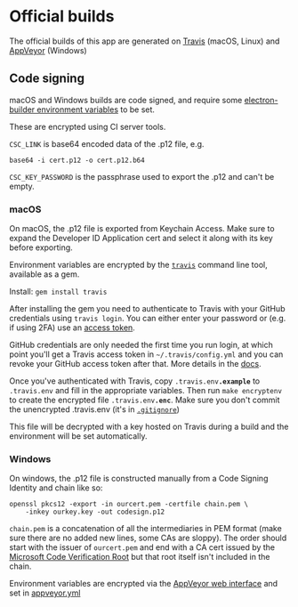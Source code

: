 # Official builds

The official builds of this app are generated on [Travis](https://travis-ci.org/irccloud/irccloud-desktop) (macOS, Linux) and
[AppVeyor](https://ci.appveyor.com/project/russss/irccloud-desktop) (Windows)

## Code signing

macOS and Windows builds are code signed, and require some [electron-builder environment variables](https://github.com/electron-userland/electron-builder/wiki/Code-Signing)
to be set.

These are encrypted using CI server tools.

`CSC_LINK` is base64 encoded data of the .p12 file, e.g.

```
base64 -i cert.p12 -o cert.p12.b64
```

`CSC_KEY_PASSWORD` is the passphrase used to export the .p12 and can't be empty.

### macOS

On macOS, the .p12 file is exported from Keychain Access. Make sure to expand the
Developer ID Application cert and select it along with its key before exporting.

Environment variables are encrypted by the [`travis`](https://github.com/travis-ci/travis.rb#readme)
command line tool, available as a gem.

Install: `gem install travis`

After installing the gem you need to authenticate to Travis with your GitHub
credentials using `travis login`. You can either enter your password or (e.g. if using 2FA)
use an [access token](https://help.github.com/articles/creating-an-access-token-for-command-line-use/).

GitHub credentials are only needed the first time you run login, at which point you'll get
a Travis access token in `~/.travis/config.yml` and you can revoke your GitHub access token after that. More details in the
[docs](https://github.com/travis-ci/travis.rb#login).

Once you've authenticated with Travis, copy <code>.travis.env<b>.example</b></code> to `.travis.env` and fill
in the appropriate variables. Then run `make encryptenv` to create the encrypted file
<code>.travis.env<b>.enc</b></code>. Make sure you don't commit the unencrypted .travis.env
(it's in [`.gitignore`](../.gitignore))

This file will be decrypted with a key hosted on Travis during a build and the environment
will be set automatically.

### Windows

On windows, the .p12 file is constructed manually from a Code Signing Identity and
chain like so:

```
openssl pkcs12 -export -in ourcert.pem -certfile chain.pem \
    -inkey ourkey.key -out codesign.p12
```

`chain.pem` is a concatenation of all the intermediaries in PEM format (make sure there
are no added new lines, some CAs are sloppy). The order should start with the issuer of
`ourcert.pem` and end with a CA cert issued by the [Microsoft Code Verification Root](http://www.microsoft.com/pki/certs/MicrosoftCodeVerifRoot.crt)
but that root itself isn't included in the chain.

Environment variables are encrypted via the [AppVeyor web interface](https://ci.appveyor.com/tools/encrypt)
and set in [appveyor.yml](../appveyor.yml)
